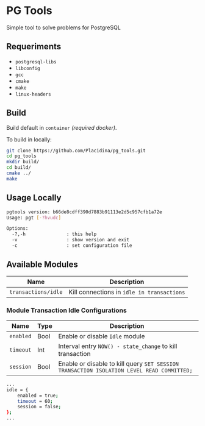 # PG Tools

Simple tool to solve problems for PostgreSQL

## Requeriments

* `postgresql-libs`
* `libconfig`
* `gcc`
* `cmake`
* `make`
* `linux-headers`

## Build

Build default in `container` _(required docker)_.

To build in locally:

```sh
git clone https://github.com/Placidina/pg_tools.git
cd pg_tools
mkdir build/
cd build/
cmake ../
make
```

## Usage Locally

```sh
pgtools version: b66de8cdff390d7883b91113e2d5c957cfb1a72e
Usage: pgt [-?hvudc] 

Options:
  -?,-h               : this help
  -v                  : show version and exit
  -c                  : set configuration file
```

## Available Modules

| Name | Description |
|---|---|
| `transactions/idle` | Kill connections in `idle in transactions` |

### Module Transaction Idle Configurations

| Name | Type | Description |
|---|---|---|
| `enabled` | Bool | Enable or disable `Idle` module |
| `timeout` | Int | Interval entry `NOW() - state_change` to kill transaction |
| `session` | Bool | Enable or disable to kill query `SET SESSION TRANSACTION ISOLATION LEVEL READ COMMITTED;` |

```sh
...
idle = {
	enabled = true;
	timeout = 60;
	session = false;
};
...
```
